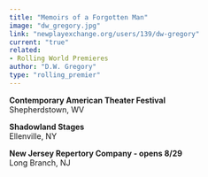 ```yaml
---
title: "Memoirs of a Forgotten Man"
image: "dw_gregory.jpg"
link: "newplayexchange.org/users/139/dw-gregory"
current: "true"
related:
- Rolling World Premieres
author: "D.W. Gregory"
type: "rolling_premier"
---
```


**Contemporary American Theater Festival**\
Shepherdstown, WV

**Shadowland Stages**\
Ellenville, NY

**New Jersey Repertory Company - opens 8/29**\
Long Branch, NJ

